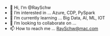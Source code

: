 - 👋 Hi, I’m @RaySchw
- 👀 I’m interested in ... Azure, CDP, PySpark
- 🌱 I’m currently learning ... Big Data, AI, ML, IOT
- 💞️ I’m looking to collaborate on ...
- 📫 How to reach me ... RaySchw@mac.com

<!---
RaySchw/RaySchw is a ✨ special ✨ repository because its `README.md` (this file) appears on your GitHub profile.
You can click the Preview link to take a look at your changes.
--->
